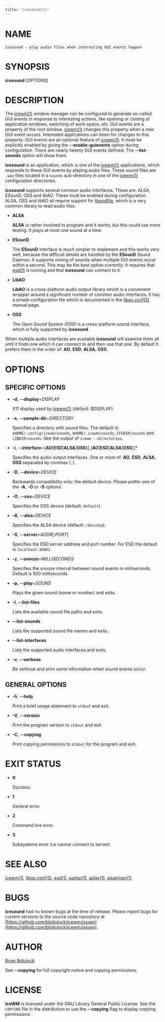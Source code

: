 ```yaml
---
title: "icesound(1)"
---
```

# NAME

    icesound - play audio files when interesting GUI events happen

# SYNOPSIS

**icesound** \[_OPTIONS_\]

# DESCRIPTION

The [icewm(1)](icewm.md) window manager can be configured to generate so-called
GUI events in response to interesting actions, like opening or closing
of application windows, switching of work space, etc.  GUI events are a
property of the root window.  [icewm(1)](icewm.md) changes this property when a
new GUI event occurs.  Interested applications can listen for changes to
this property.  GUI events are an optional feature of [icewm(1)](icewm.md).  It
must be explicitly enabled by giving the **--enable-guievents** option
during configuration.  There are nearly twenty GUI events defined.  The
**--list-sounds** option will show them.

**icesound** is an application, which is one of the [icewm(1)](icewm.md)
applications, which responds to these GUI events by playing audio files.
These sound files are `.wav` files located in a `sounds` sub-directory
in one of the [icewm(1)](icewm.md) configuration directories.

**icesound** supports several common audio interfaces.  These are: ALSA,
ESounD, OSS and libAO.  These must be enabled during configuration.
ALSA, OSS and libAO all require support for [libsndfile](https://en.wikipedia.org/wiki/Libsndfile), which is a
very common library to read audio files.

- **ALSA**

    **ALSA** is rather involved to program and it works, but this could use
    more testing.  It plays at most one sound at a time.

- **ESounD**

    The **ESounD** interface is much simpler to implement and this works very
    well, because the difficult details are handled by the **ESounD** Sound
    Daemon.  It supports mixing of sounds when multiple GUI events occur
    within a second.  This may be the best option currently.  It requires
    that [esd(1)](https://manned.org/esd.1) is running and that **icesound** can connect to it.

- **LibAO**

    **LibAO** is a cross-platform audio output library which is a convenient
    wrapper around a significant number of common audio interfaces.  It has
    a simple configuration file which is documented in the [libao.conf(5)](https://manned.org/libao.conf.5)
    manual page.

- **OSS**

    The _Open Sound System (OSS)_ is a cross-platform sound interface,
    which is fully supported by **icesound**.

When multiple audio interfaces are available **icesound** will examine
them all until it finds one which it can connect to and then use that
one.  By default it prefers them in the order of: **AO**, **ESD**,
**ALSA**, **OSS**.

# OPTIONS

## SPECIFIC OPTIONS

- **-d**, **--display**=_DISPLAY_

    X11 display used by [icewm(1)](icewm.md) (default: $DISPLAY).

- **-s**, **--sample-dir**=_DIRECTORY_

    Specifies a directory with sound files.  The default is:
    `$HOME/.config/icewm/sounds`, `$HOME/.icewm/sounds`, `CFGDIR/sounds`
    and `LIBDIR/sounds`.  See the output of `icewm --directories`.

- **-i**, **--interface**={**AO**\|**ESD**\|**ALSA**\|**OSS**}\[,{**AO**\|**ESD**\|**ALSA**\|**OSS**}\]\*

    Specifies the audio output interfaces. One or more of: **AO**, **ESD**,
    **ALSA**, **OSS** separated by commas (`,`).

- **-D**, **--device**=_DEVICE_

    Backwards compatibility only: the default device.
    Please prefer one of the **-A**, **-O** or **-S** options.

- **-O**, **--oss**=_DEVICE_

    Specifies the OSS device (default: `default`).

- **-A**, **--alsa**=_DEVICE_

    Specifies the ALSA device (default: `/dev/dsp`).

- **-S**, **--server**=_ADDR_\[**:**_PORT_\]

    Specifies the ESD server address and port number.
    For ESD the default is `localhost:16001`.

- **-z**, **--snooze**=_MILLISECONDS_

    Specifies the snooze interval between sound events
    in milliseconds.  Default is 500 milliseconds.

- **-p**, **--play**=_SOUND_

    Plays the given sound (name or number) and exits.

- **-l**, **--list-files**

    Lists the available sound file paths and exits.

- **--list-sounds**

    Lists the supported sound file names and exits.

- **--list-interfaces**

    Lists the supported audio interfaces and exits.

- **-v**, **--verbose**

    Be verbose and print some information when sound events occur.

## GENERAL OPTIONS

- **-h**, **--help**

    Print a brief usage statement to `stdout` and exit.

- **-V**, **--version**

    Print the program version to `stdout` and exit.

- **-C**, **--copying**

    Print copying permissions to `stdout` for the program and exit.

# EXIT STATUS

- **0**

    Success.

- **1**

    General error.

- **2**

    Command line error.

- **3**

    Subsystems error (i.e cannot connect to server).

# SEE ALSO

[icewm(1)](icewm.md),
[libao.conf(5)](https://manned.org/libao.conf.5),
[esd(1)](https://manned.org/esd.1),
[padsp(1)](https://manned.org/padsp.1),
[aplay(1)](https://manned.org/aplay.1),
[alsamixer(1)](https://manned.org/alsamixer.1).

# BUGS

**icesound** had no known bugs at the time of release.  Please report bugs
for current versions to the source code repository at
[https://github.com/bbidulock/icewm/issues](https://github.com/bbidulock/icewm/issues).

# AUTHOR

[Brian Bidulock](mailto:bidulock@openss7.org).

See **--copying** for full copyright notice and copying permissions.

# LICENSE

**IceWM** is licensed under the GNU Library General Public License.
See the `COPYING` file in the distribution or use the **--copying** flag
to display copying permissions.

